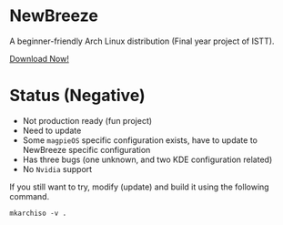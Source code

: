 # NewBreeze

A beginner-friendly Arch Linux distribution (Final year project of ISTT).   

[Download Now!](https://mega.nz/file/nYkUTYaR#GYa72xw-ExYjqsgAdmvWlzKjHTVyOL_sCOPxXlIkcA0)

# Status (Negative)
* Not production ready (fun project)
* Need to update
* Some `magpieOS` specific configuration exists, have to update to NewBreeze specific configuration
* Has three bugs (one unknown, and two KDE configuration related)
* No `Nvidia` support

If you still want to try, modify (update) and build it using the following command.
```
mkarchiso -v .
```

